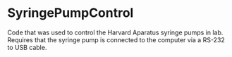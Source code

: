 # SyringePumpControl
Code that was used to control the Harvard Aparatus syringe pumps in lab. Requires that the syringe pump is connected to the computer via a RS-232 to USB cable.
